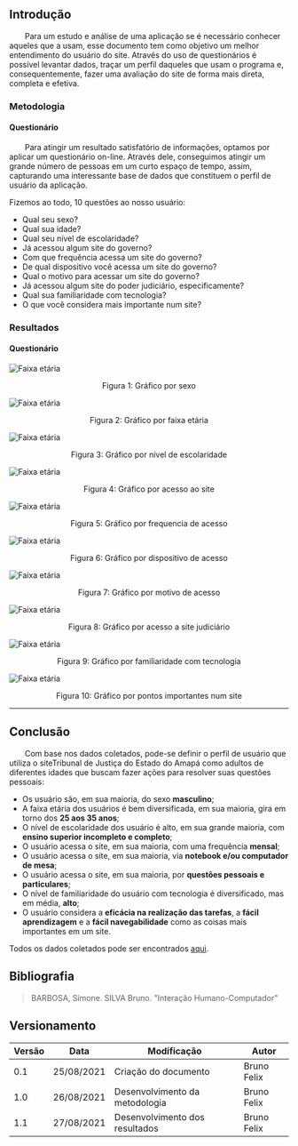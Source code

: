 ## Introdução

&emsp;&emsp;Para um estudo e análise de uma aplicação se é necessário conhecer aqueles que a usam, esse documento tem como objetivo um melhor entendimento do usuário do site. Através do uso de questionários é possível levantar dados, traçar um perfil daqueles que usam o programa e, consequentemente, fazer uma avaliação do site de forma mais direta, completa e efetiva.


### Metodologia
#### Questionário
&emsp;&emsp;Para atingir um resultado satisfatório de informações, optamos por aplicar um questionário on-line. Através dele, conseguimos atingir um grande número de pessoas em um curto espaço de tempo, assim, capturando uma interessante base de dados que constituem o perfil de usuário da aplicação.

Fizemos ao todo, 10 questões ao nosso usuário:

- Qual seu sexo?
- Qual sua idade?
- Qual seu nível de escolaridade?
- Já acessou algum site do governo?
- Com que frequência acessa um site do governo?
- De qual dispositivo você acessa um site do governo?
- Qual o motivo para acessar um site do governo?
- Já acessou algum site do poder judiciário, especificamente?
- Qual sua familiaridade com tecnologia?
- O que você considera mais importante num site?


<!-- #### Entrevista
&emsp;&emsp;Para aprofundar ainda mais no conhecimento do usuário, decidimos aplicar uma entrevista para levantar dados ainda mais completos sobre o uso da aplicação. 

Fizemos ao todo, 6 questões ao nosso usuário:

- Qual é seu tipo de usuário?
- O que te levou a acessar o site do Tribunal de Justiça do Estado do Amapá?
- Sentiu dificuldade na utilização do site?
- Você conseguiu fazer a tarefa desejada?
- Na sua opinião, o que faltou para que o site fosse melhor?
- Na sua opinião, em que característica o site poderia melhorar? -->


### Resultados

#### Questionário
![Faixa etária](../../assets/perfil-do-usuario/Captura01.png)
<center>Figura 1: Gráfico por sexo</center>

![Faixa etária](../../assets/perfil-do-usuario/Captura02.png)
<center>Figura 2: Gráfico por faixa etária</center>

![Faixa etária](../../assets/perfil-do-usuario/Captura03.png)
<center>Figura 3: Gráfico por nível de escolaridade</center>

![Faixa etária](../../assets/perfil-do-usuario/Captura04.png)
<center>Figura 4: Gráfico por acesso ao site</center>

![Faixa etária](../../assets/perfil-do-usuario/Captura05.png)
<center>Figura 5: Gráfico por frequencia de acesso</center>

![Faixa etária](../../assets/perfil-do-usuario/Captura06.png)
<center>Figura 6: Gráfico por dispositivo de acesso</center>

![Faixa etária](../../assets/perfil-do-usuario/Captura07.png)
<center>Figura 7: Gráfico por motivo de acesso</center>

![Faixa etária](../../assets/perfil-do-usuario/Captura08.png)
<center>Figura 8: Gráfico por acesso a site judiciário</center>

![Faixa etária](../../assets/perfil-do-usuario/Captura09.png)
<center>Figura 9: Gráfico por familiaridade com tecnologia</center>

![Faixa etária](../../assets/perfil-do-usuario/Captura10.png)
<center>Figura 10: Gráfico por pontos importantes num site</center>

---
<!-- #### Entrevista - Vinicius Matos

Entrevistador: Bruno Félix
<br><br>

- **Pergunta**: Qual é seu tipo de usuário no site?
- **Resposta**: "Estagiário".
<br><br>

- **Pergunta**: O que te levou a acessar o site do Tribunal de Justiça do Estado do Amapá?
- **Resposta**: "Analisar processos e bater o ponto diário".
<br><br>

- **Pergunta**: Sentiu dificuldade na utilização do site?
- **Resposta**: "Não".
<br><br>

- **Pergunta**: Você conseguiu fazer a tarefa desejada?
- **Resposta**: "Sim".
<br><br>

- **Pergunta**: Na sua opinião, o que faltou para que o site fosse melhor?
- **Resposta**: "Necessidade de um sistema mais rápido e que não tivesse tanta informação já quando abre o site,podem ter uma dificuldade em obter o que procura por causa de tantas informações aleatórias".
<br><br>

- **Pergunta**: Na sua opinião, em que característica o site poderia melhorar?
- **Resposta**:
    - "Rapidez";
    - "Fácil navegabilidade";
    - "Segurança da Plataforma". -->


## Conclusão 

&emsp;&emsp;Com base nos dados coletados, pode-se definir o perfil de usuário que utiliza o siteTribunal de Justiça do Estado do Amapá como adultos de diferentes idades que buscam fazer ações para resolver suas questões pessoais:

- Os usuário são, em sua maioria, do sexo **masculino**;
- A faixa etária dos usuários é bem diversificada, em sua maioria, gira em torno dos **25 aos 35 anos**;
- O nível de escolaridade dos usuário é alto, em sua grande maioria, com **ensino superior incompleto e completo**;
- O usuário acessa o site, em sua maioria, com uma frequência **mensal**;
- O usuário acessa o site, em sua maioria, via **notebook e/ou computador de mesa**;
- O usuário acessa o site, em sua maioria, por **questões pessoais e particulares**;
- O nível de familiaridade do usuário com tecnologia é diversificado, mas em média, **alto**;
- O usuário considera a **eficácia na realização das tarefas**, a **fácil aprendizagem** e a **fácil navegabilidade** como as coisas mais importantes em um site.

Todos os dados coletados pode ser encontrados [aqui](https://docs.google.com/spreadsheets/d/1kNFrln1rOJFLnRybuUHzb36R3kyGl4nU71Y_NwFx9FA/edit?usp=sharing).
## Bibliografia
> BARBOSA, Simone. SILVA Bruno. "Interação Humano-Computador"


## Versionamento
| Versão | Data | Modificação | Autor |
|--|--|--|--|
| 0.1 | 25/08/2021 | Criação do documento | Bruno Felix |
| 1.0 | 26/08/2021 | Desenvolvimento da metodologia | Bruno Felix |
| 1.1 | 27/08/2021 | Desenvolvimento dos resultados | Bruno Felix |